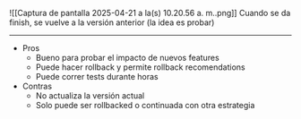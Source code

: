 ![[Captura de pantalla 2025-04-21 a la(s) 10.20.56 a. m..png]]
Cuando se da finish, se vuelve a la versión anterior (la idea es probar)
***
- Pros
	- Bueno para probar el impacto de nuevos features
	- Puede hacer rollback y permite rollback recomendations
	- Puede correr tests durante horas
- Contras
	- No actualiza la versión actual 
	- Solo puede ser rollbacked o continuada con otra estrategia